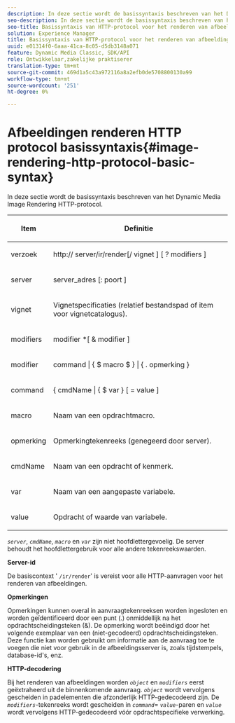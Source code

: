 ```yaml
---
description: In deze sectie wordt de basissyntaxis beschreven van het Dynamic Media Image Rendering HTTP-protocol.
seo-description: In deze sectie wordt de basissyntaxis beschreven van het Dynamic Media Image Rendering HTTP-protocol.
seo-title: Basissyntaxis van HTTP-protocol voor het renderen van afbeeldingen
solution: Experience Manager
title: Basissyntaxis van HTTP-protocol voor het renderen van afbeeldingen
uuid: e01314f0-6aaa-41ca-8c05-d5db3148a071
feature: Dynamic Media Classic, SDK/API
role: Ontwikkelaar,zakelijke praktiserer
translation-type: tm+mt
source-git-commit: 469d1a5c43a972116a8a2efb0de5708800130a99
workflow-type: tm+mt
source-wordcount: '251'
ht-degree: 0%

---
```



# Afbeeldingen renderen HTTP protocol basissyntaxis{#image-rendering-http-protocol-basic-syntax}

In deze sectie wordt de basissyntaxis beschreven van het Dynamic Media Image Rendering HTTP-protocol.

<table id="table_0A7D7207EE6D4B08B62BE8620EBE0B25"> 
 <thead> 
  <tr> 
   <th colname="col1" class="entry"> <p>Item </p> </th> 
   <th colname="col2" class="entry"> <p>Definitie </p> </th> 
  </tr> 
 </thead>
 <tbody> 
  <tr> 
   <td colname="col1"> <p><span class="varname"> verzoek</span> </p> </td> 
   <td colname="col2"> <p>http://<span class="varname"> server</span>/ir/render[/<span class="varname"> vignet</span> ] [ ?<span class="varname"> modifiers</span> ] </p> </td> 
  </tr> 
  <tr> 
   <td colname="col1"> <p><span class="varname"> server  </span> </p> </td> 
   <td colname="col2"> <p><span class="varname"> server_adres</span> [:<span class="varname"> poort</span> ] </p> </td> 
  </tr> 
  <tr> 
   <td colname="col1"> <p><span class="varname"> vignet  </span> </p> </td> 
   <td colname="col2"> <p>Vignetspecificaties (relatief bestandspad of item voor vignetcatalogus). </p> </td> 
  </tr> 
  <tr> 
   <td colname="col1"> <p><span class="varname"> modifiers  </span> </p> </td> 
   <td colname="col2"> <p><span class="varname"> modifier</span> *[ &amp;  <span class="varname"> modifier</span> ] </p> </td> 
  </tr> 
  <tr> 
   <td colname="col1"> <p><span class="varname"> modifier  </span> </p> </td> 
   <td colname="col2"> <p><span class="varname"> command</span> | { $ <span class="varname"> macro</span> $ } | { .<span class="varname"> opmerking</span> } </p> </td> 
  </tr> 
  <tr> 
   <td colname="col1"> <p><span class="varname"> command  </span> </p> </td> 
   <td colname="col2"> <p>{ <span class="varname"> cmdName</span> | { $<span class="varname"> var</span> } [ = <span class="varname"> value</span> ] </p> </td> 
  </tr> 
  <tr> 
   <td colname="col1"> <p><span class="varname"> macro  </span> </p> </td> 
   <td colname="col2"> <p>Naam van een opdrachtmacro. </p> </td> 
  </tr> 
  <tr> 
   <td colname="col1"> <p><span class="varname"> opmerking  </span> </p> </td> 
   <td colname="col2"> <p>Opmerkingtekenreeks (genegeerd door server). </p> </td> 
  </tr> 
  <tr> 
   <td colname="col1"> <p><span class="varname"> cmdName  </span> </p> </td> 
   <td colname="col2"> <p>Naam van een opdracht of kenmerk. </p> </td> 
  </tr> 
  <tr> 
   <td colname="col1"> <p><span class="varname"> var  </span> </p> </td> 
   <td colname="col2"> <p>Naam van een aangepaste variabele. </p> </td> 
  </tr> 
  <tr> 
   <td colname="col1"> <p><span class="varname"> value  </span> </p> </td> 
   <td colname="col2"> <p>Opdracht of waarde van variabele. </p> </td> 
  </tr> 
 </tbody> 
</table>

*`server`*,  *`cmdName`*,  *`macro`* en  *`var`* zijn niet hoofdlettergevoelig. De server behoudt het hoofdlettergebruik voor alle andere tekenreekswaarden.

**Server-id**

De basiscontext &#39; `/ir/render`&#39; is vereist voor alle HTTP-aanvragen voor het renderen van afbeeldingen.

**Opmerkingen**

Opmerkingen kunnen overal in aanvraagtekenreeksen worden ingesloten en worden geïdentificeerd door een punt (.) onmiddellijk na het opdrachtscheidingsteken (&amp;). De opmerking wordt beëindigd door het volgende exemplaar van een (niet-gecodeerd) opdrachtscheidingsteken. Deze functie kan worden gebruikt om informatie aan de aanvraag toe te voegen die niet voor gebruik in de afbeeldingsserver is, zoals tijdstempels, database-id&#39;s, enz.

**HTTP-decodering**

Bij het renderen van afbeeldingen worden *`object`* en *`modifiers`* eerst geëxtraheerd uit de binnenkomende aanvraag. *`object`* wordt vervolgens gescheiden in padelementen die afzonderlijk HTTP-gedecodeerd zijn. De *`modifiers`*-tekenreeks wordt gescheiden in *`command`*= *`value`*-paren en *`value`* wordt vervolgens HTTP-gedecodeerd vóór opdrachtspecifieke verwerking.
